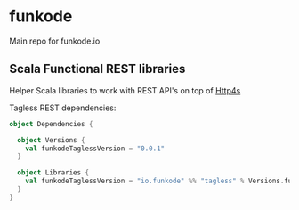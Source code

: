 # funkode
Main repo for funkode.io

## Scala Functional REST libraries

Helper Scala libraries to work with REST API's on top of [Http4s](https://http4s.org/)


Tagless REST dependencies:
```scala
object Dependencies {

  object Versions {
    val funkodeTaglessVersion = "0.0.1"
  }

  object Libraries {
    val funkodeTaglessVersion = "io.funkode" %% "tagless" % Versions.funkodeTaglessVersion
  }
}
```